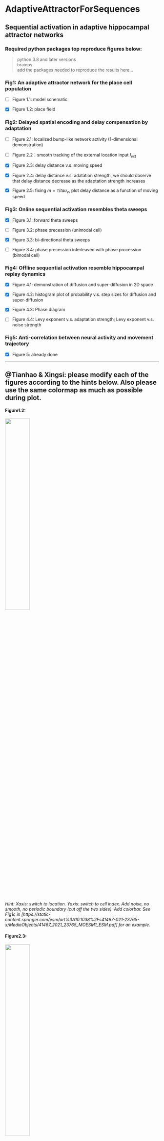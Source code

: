 # AdaptiveAttractorForSequences
## Sequential activation in adaptive hippocampal attractor networks

### Required python packages top reproduce figures below:
> python 3.8 and later versions\
> brainpy\
> add the packages needed to reproduce the results here...

### Fig1: An adaptive attractor network for the place cell population
- [ ] Figure 1.1: model schematic

- [x] Figure 1.2: place field

### Fig2: Delayed spatial encoding and delay compensation by adaptation
- [ ] Figure 2.1: localized bump-like network activity (1-dimensional demonstration)

- [ ] Figure 2.2：smooth tracking of the external location input $I_{ext}$

- [x] Figure 2.3: delay distance v.s. moving speed

- [x] Figure 2.4: delay distance v.s. adatation strength, we should observe that delay distance decrease as the adaptation strength increases

- [x] Figure 2.5: fixing $m=\tau/tau_v$, plot delay distance as a function of moving speed

### Fig3: Online sequential activation resembles theta sweeps
- [x] Figure 3.1: forward theta sweeps

- [ ] Figure 3.2: phase precession (unimodal cell)

- [x] Figure 3.3: bi-directional theta sweeps

- [ ] Figure 3.4: phase precession interleaved with phase procession (bimodal cell)

### Fig4: Offline sequential activation resemble hippocampal replay dynamics
- [x] Figure 4.1: demonstration of diffusion and super-diffusion in 2D space

- [x] Figure 4.2: histogram plot of probability v.s. step sizes for diffusion and super-diffusion

- [x] Figure 4.3: Phase diagram

- [ ] Figure 4.4: Levy exponent v.s. adaptation strength; Levy exponent v.s. noise strength

### Fig5: Anti-correlation between neural activity and movement trajectory
- [x] Figure 5: already done

---

## @Tianhao & Xingsi: please modify each of the figures according to the hints below. Also please use the same colormap as much as possible during plot.
#### Figure1.2: 
<p float="center">
<img src="https://github.com/ZilongJi/AdaptiveAttractorForSequences/blob/main/Figures/Fig1_2_placefield.png" width=40% height=40%>
</p>
<em>Hint: Xaxis: switch to location. Yaxis: switch to cell index. Add noise, no smooth, no periodic boundary (cut off the two sides). Add colorbar. See Fig1c in [https://static-content.springer.com/esm/art%3A10.1038%2Fs41467-021-23765-x/MediaObjects/41467_2021_23765_MOESM1_ESM.pdf] for an example.</em>

#### Figure2.3: 
<p float="center">
<img src="https://github.com/ZilongJi/AdaptiveAttractorForSequences/blob/main/Figures/fig2_3.png" width=40% height=40%>
</p>
<em>Hint: Xaxis: Moving speed (rads/s), values are too small, need to match the real moving speed if it is on the linear track. Yaxis: Lag distace （rads）. Change to scatter plot with linked lines between scatters. Add noise during simulation and do shadow plot.</em>

#### Figure2.4: 
<p float="center">
<img src="https://github.com/ZilongJi/AdaptiveAttractorForSequences/blob/main/Figures/fig2_4.png" width=40% height=40%>
</p>
<em>Hint: Xaxis: Adaptation strength (m). Yaxis: Lag distance（rads）. Change to scatter plot with linked lines between scatters. Add noise during simulation and do shadow plot.</em>

#### Figure2.5: 
<p float="center">
<img src="https://github.com/ZilongJi/AdaptiveAttractorForSequences/blob/main/Figures/fig2_5.png" width=40% height=40%>
</p>
<em>Hint: Xaxis: Moving speed (rads/s), values are too small, need to match the real moving speed if it is on the linear track. Yaxis: Lag distance（rads）. Change to scatter plot. Add noise during simulation and do shadow plot.</em>

#### Figure3.1: 
<p float="center">
<img src="https://github.com/ZilongJi/AdaptiveAttractorForSequences/blob/main/Figures/Fig3_1.png" width=40% height=40%>
</p>
<em>Hint: Xaxis: Time ms to s. Mark the theta rhythm boundary in a clearer way. Time starts from 0s and ends up at 1s. Yaxis: Change encoded position to decoded position. Add the caption for the colorbar.</em>

#### Figure3.3: 
<p float="center">
<img src="https://github.com/ZilongJi/AdaptiveAttractorForSequences/blob/main/Figures/Fig3_3.png" width=40% height=40%>
</p>
<em>Hint: refer to Fig3.1.</em>


#### Figure4.1: 
<p float="center">
<img src="https://github.com/ZilongJi/AdaptiveAttractorForSequences/blob/main/Figures/Fig4_1.png" width=40% height=40%>
</p>
<em>Hint: @Xing si: to show the difference of Levy flight and diffusion, you have to put the scale on x and y axis. Colorbar font size is larger than font size under x axis. Make them to be consistent. </em>

#### Figure4.2: 
<p float="center">
<img src="https://github.com/ZilongJi/AdaptiveAttractorForSequences/blob/main/Figures/Fig4_2.png" width=40% height=40%>
</p>
<em>Hint: Make sure the color map used here is consistent with other plots. Chage the font size of x and y labels.</em>

#### Figure4.3: 
<p float="center">
<img src="https://github.com/ZilongJi/AdaptiveAttractorForSequences/blob/main/Figures/Fig4_3.png" width=40% height=40%>
</p>
<em>Hint: Remove the image smoothness.</em>

